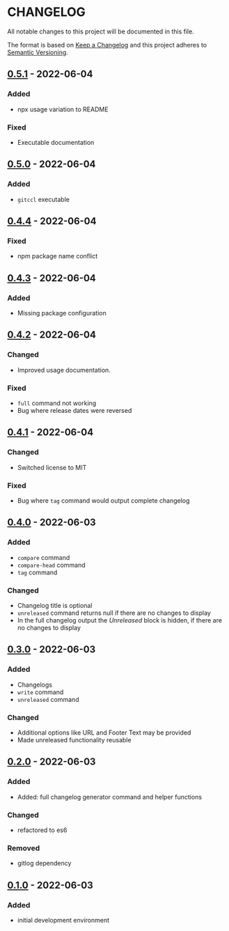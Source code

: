 # CHANGELOG

All notable changes to this project will be documented in this file.

The format is based on [Keep a Changelog](http://keepachangelog.com/)
and this project adheres to [Semantic Versioning](http://semver.org/).

## [0.5.1] - 2022-06-04
### Added
- npx usage variation to README

### Fixed
- Executable documentation

## [0.5.0] - 2022-06-04
### Added
- `gitccl` executable

## [0.4.4] - 2022-06-04
### Fixed
- npm package name conflict

## [0.4.3] - 2022-06-04
### Added
- Missing package configuration

## [0.4.2] - 2022-06-04
### Changed
- Improved usage documentation.

### Fixed
- `full` command not working
- Bug where release dates were reversed

## [0.4.1] - 2022-06-04
### Changed
- Switched license to MIT

### Fixed
- Bug where `tag` command would output complete changelog

## [0.4.0] - 2022-06-03
### Added
- `compare` command
- `compare-head` command
- `tag` command

### Changed
- Changelog title is optional
- `unreleased` command returns null if there are no changes to display
- In the full changelog output the *Unreleased* block is hidden, if there are no changes to display

## [0.3.0] - 2022-06-03
### Added
- Changelogs
- `write` command
- `unreleased` command

### Changed
- Additional options like URL and Footer Text may be provided
- Made unreleased functionality reusable

## [0.2.0] - 2022-06-03
### Added
- Added: full changelog generator command and helper functions

### Changed
- refactored to es6

### Removed
- gitlog dependency

## [0.1.0] - 2022-06-03
### Added
- initial development environment

[0.5.1]: https://github.com/ltakacs95/commitchangelog/compare/v0.5.0...v0.5.1
[0.5.0]: https://github.com/ltakacs95/commitchangelog/compare/v0.4.4...v0.5.0
[0.4.4]: https://github.com/ltakacs95/commitchangelog/compare/v0.4.3...v0.4.4
[0.4.3]: https://github.com/ltakacs95/commitchangelog/compare/v0.4.2...v0.4.3
[0.4.2]: https://github.com/ltakacs95/commitchangelog/compare/v0.4.1...v0.4.2
[0.4.1]: https://github.com/ltakacs95/commitchangelog/compare/v0.4.0...v0.4.1
[0.4.0]: https://github.com/ltakacs95/commitchangelog/compare/v0.3.0...v0.4.0
[0.3.0]: https://github.com/ltakacs95/commitchangelog/compare/v0.2.0...v0.3.0
[0.2.0]: https://github.com/ltakacs95/commitchangelog/compare/v0.1.0...v0.2.0
[0.1.0]: https://github.com/ltakacs95/commitchangelog/releases/tag/v0.1.0
